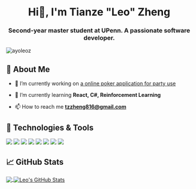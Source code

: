 <h1 align="center">Hi👋, I'm Tianze "Leo" Zheng</h1>
<h3 align="center">Second-year master student at UPenn. A passionate software developer.</h3>

<p align="left"> <img src="https://komarev.com/ghpvc/?username=ayoleoz&label=Profile%20views&color=0e75b6&style=flat" alt="ayoleoz" /> </p>

## 🚀 About Me

- 🔭 I’m currently working on [a online poker application for party use](https://github.com/FJWRoy/cardGame)

- 🌱 I’m currently learning **React, C#, Reinforcement Learning**

- 📫 How to reach me **tzzheng816@gmail.com**

## 🔧 Technologies & Tools
![](https://img.shields.io/badge/OS-Linux-informational?style=flat&logo=linux&logoColor=white&color=2bbc8a)
![](https://img.shields.io/badge/Editor-VS_Code-informational?style=flat&logo=visual-studio-code&logoColor=white&color=2bbc8a)
![](https://img.shields.io/badge/Code-Python-informational?style=flat&logo=python&logoColor=white&color=2bbc8a)
![](https://img.shields.io/badge/Code-C++-informational?style=flat&logo=cplusplus&logoColor=white&color=2bbc8a)
![](https://img.shields.io/badge/Code-Java-informational?style=flat&logo=java&logoColor=white&color=2bbc8a)
![](https://img.shields.io/badge/Code-JavaScript-informational?style=flat&logo=javascript&logoColor=white&color=2bbc8a)
![](https://img.shields.io/badge/Shell-Bash-informational?style=flat&logo=gnu-bash&logoColor=white&color=2bbc8a)
![](https://img.shields.io/badge/Tools-PostgreSQL-informational?style=flat&logo=postgresql&logoColor=white&color=2bbc8a)

## &#x1f4c8; GitHub Stats

<a href="https://github.com/ayoleoz/ayoleoz">
  <img align="center" src="https://github-readme-stats.vercel.app/api/top-langs/?username=ayoleoz&hide=java,html,tex&title_color=ffffff&text_color=c9cacc&icon_color=2bbc8a&bg_color=1d1f21&langs_count=3" />
</a>
<a href="https://github.com/ayoleoz/ayoleoz">
  <img align="center" src="https://github-readme-stats.vercel.app/api?username=ayoleoz&show_icons=true&line_height=27&count_private=true&title_color=ffffff&text_color=c9cacc&icon_color=2bbc8a&bg_color=1d1f21" alt="Leo's GitHub Stats" />
</a>
